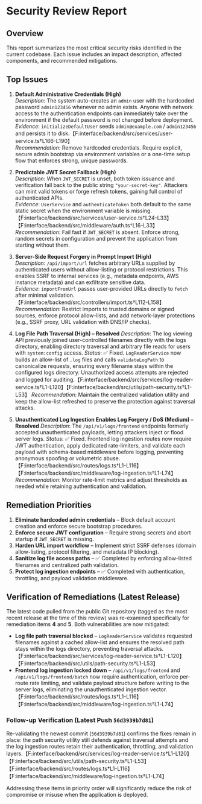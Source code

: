 # Security Review Report

## Overview
This report summarizes the most critical security risks identified in the current codebase. Each issue includes an impact description, affected components, and recommended mitigations.

## Top Issues

1. **Default Administrative Credentials (High)**  
   *Description*: The system auto-creates an `admin` user with the hardcoded password `admin123456` whenever no admin exists. Anyone with network access to the authentication endpoints can immediately take over the environment if the default password is not changed before deployment.  
   *Evidence*: `initializeDefaultUser` seeds `admin@example.com` / `admin123456` and persists it to disk.【F:interface/backend/src/services/user-service.ts†L166-L190】  
   *Recommendation*: Remove hardcoded credentials. Require explicit, secure admin bootstrap via environment variables or a one-time setup flow that enforces strong, unique passwords.

2. **Predictable JWT Secret Fallback (High)**  
   *Description*: When `JWT_SECRET` is unset, both token issuance and verification fall back to the public string `"your-secret-key"`. Attackers can mint valid tokens or forge refresh tokens, gaining full control of authenticated APIs.  
   *Evidence*: `UserService` and `authenticateToken` both default to the same static secret when the environment variable is missing.【F:interface/backend/src/services/user-service.ts†L24-L33】【F:interface/backend/src/middleware/auth.ts†L16-L33】  
   *Recommendation*: Fail fast if `JWT_SECRET` is absent. Enforce strong, random secrets in configuration and prevent the application from starting without them.

3. **Server-Side Request Forgery in Prompt Import (High)**  
   *Description*: `/api/import/url` fetches arbitrary URLs supplied by authenticated users without allow-listing or protocol restrictions. This enables SSRF to internal services (e.g., metadata endpoints, AWS instance metadata) and can exfiltrate sensitive data.  
   *Evidence*: `importFromUrl` passes user-provided URLs directly to `fetch` after minimal validation.【F:interface/backend/src/controllers/import.ts†L112-L158】  
   *Recommendation*: Restrict imports to trusted domains or signed sources, enforce protocol allow-lists, and add network-layer protections (e.g., SSRF proxy, URL validation with DNS/IP checks).

4. **Log File Path Traversal (High) – Resolved**
   *Description*: The log viewing API previously joined user-controlled filenames directly with the logs directory, enabling directory traversal and arbitrary file reads for users with `system:config` access.
   *Status*: ✅ Fixed. `LogReaderService` now builds an allow-list of `.log` files and calls `validateLogPath` to canonicalize requests, ensuring every filename stays within the configured logs directory. Unauthorized access attempts are rejected and logged for auditing.【F:interface/backend/src/services/log-reader-service.ts†L1-L120】【F:interface/backend/src/utils/path-security.ts†L1-L53】
   *Recommendation*: Maintain the centralized validation utility and keep the allow-list refreshed to preserve the protection against traversal attacks.

5. **Unauthenticated Log Ingestion Enables Log Forgery / DoS (Medium) – Resolved**
   *Description*: The `/api/v1/logs/frontend` endpoints formerly accepted unauthenticated payloads, letting attackers inject or flood server logs.
   *Status*: ✅ Fixed. Frontend log ingestion routes now require JWT authentication, apply dedicated rate-limiters, and validate each payload with schema-based middleware before logging, preventing anonymous spoofing or volumetric abuse.【F:interface/backend/src/routes/logs.ts†L1-L116】【F:interface/backend/src/middleware/log-ingestion.ts†L1-L74】
   *Recommendation*: Monitor rate-limit metrics and adjust thresholds as needed while retaining authentication and validation.

## Remediation Priorities

1. **Eliminate hardcoded admin credentials** – Block default account creation and enforce secure bootstrap procedures.
2. **Enforce secure JWT configuration** – Require strong secrets and abort startup if `JWT_SECRET` is missing.
3. **Harden URL import workflow** – Implement strict SSRF defenses (domain allow-listing, protocol filtering, and metadata IP blocking).
4. **Sanitize log file access paths** – ✅ Completed by enforcing allow-listed filenames and centralized path validation.
5. **Protect log ingestion endpoints** – ✅ Completed with authentication, throttling, and payload validation middleware.

## Verification of Remediations (Latest Release)

The latest code pulled from the public Git repository (tagged as the most recent release at the time of this review) was re-examined specifically for remediation items **4** and **5**. Both vulnerabilities are now mitigated:

* **Log file path traversal blocked** – `LogReaderService` validates requested filenames against a cached allow-list and ensures the resolved path stays within the logs directory, preventing traversal attacks.【F:interface/backend/src/services/log-reader-service.ts†L1-L120】【F:interface/backend/src/utils/path-security.ts†L1-L53】
* **Frontend log ingestion locked down** – `/api/v1/logs/frontend` and `/api/v1/logs/frontend/batch` now require authentication, enforce per-route rate limiting, and validate payload structure before writing to the server logs, eliminating the unauthenticated ingestion vector.【F:interface/backend/src/routes/logs.ts†L1-L116】【F:interface/backend/src/middleware/log-ingestion.ts†L1-L74】

### Follow-up Verification (Latest Push `56d3939b7d81`)

Re-validating the newest commit (`56d3939b7d81`) confirms the fixes remain in place: the path security utility still defends against traversal attempts and the log ingestion routes retain their authentication, throttling, and validation layers.【F:interface/backend/src/services/log-reader-service.ts†L1-L120】【F:interface/backend/src/utils/path-security.ts†L1-L53】【F:interface/backend/src/routes/logs.ts†L1-L116】【F:interface/backend/src/middleware/log-ingestion.ts†L1-L74】

Addressing these items in priority order will significantly reduce the risk of compromise or misuse when the application is deployed.
